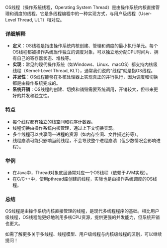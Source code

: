 OS线程（操作系统线程，Operating System Thread）是由操作系统内核直接管理和调度的线程。它是多线程编程中的一种实现方式，与用户级线程（User-Level Thread, ULT）相对应。

### 详细解释

- **定义**：OS线程是指由操作系统内核创建、管理和调度的最小执行单元。每个OS线程都被操作系统当作独立的调度对象，可以独立地分配CPU时间片、拥有自己的寄存器状态、堆栈等。
- **实现**：常见的现代操作系统（如Windows、Linux、macOS）都支持内核级线程（Kernel-Level Thread, KLT），通常我们说的“线程”就是指OS线程。
- **并发性**：OS线程能够在多核处理器上实现真正的并行执行，因为调度和切换都是由操作系统完成的。
- **系统开销**：OS线程的创建、切换和销毁需要系统调用，开销较大，但带来更好的并发和独立性。

### 特点

- 每个线程都有独立的栈空间和程序计数器。
- 线程切换由操作系统内核管理，通过上下文切换实现。
- 多个线程可以共享同一进程的资源（如内存空间、文件描述符等）。
- 线程崩溃可能只影响当前线程，不会导致整个进程崩溃（但少数情况会影响进程）。

### 举例

- 在Java中，Thread对象底层通常对应一个OS线程（依赖于JVM实现）。
- 在C/C++中，使用pthread库创建的线程，实际也是由操作系统调度的OS线程。

### 总结

OS线程是由操作系统内核直接管理的线程，是现代多线程程序的基础。相比用户级线程，OS线程能更好地利用多核CPU资源，提供更强的并发能力，但系统开销也更大。

如需了解更多关于多线程、线程模型、用户级线程与内核级线程的区别，可以继续提问！
